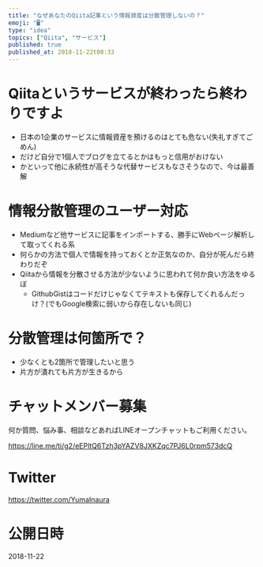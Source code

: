 ```yaml
---
title: "なぜあなたのQiita記事という情報資産は分散管理しないの？"
emoji: "🖥"
type: "idea"
topics: ["Qiita", "サービス"]
published: true
published_at: 2018-11-22t08:33
---
```


# Qiitaというサービスが終わったら終わりですよ

- 日本の1企業のサービスに情報資産を預けるのはとても危ない(失礼すぎてごめん)
- だけど自分で1個人でブログを立てるとかはもっと信用がおけない
- かといって他に永続性が高そうな代替サービスもなさそうなので、今は最善解

# 情報分散管理のユーザー対応

- Mediumなど他サービスに記事をインポートする、勝手にWebページ解析して取ってくれる系
- 何らかの方法で個人で情報を持っておくとか正気なのか、自分が死んだら終わりだぞ
- Qiitaから情報を分散させる方法が少ないように思われて何か良い方法をゆるぼ
  - GithubGistはコードだけじゃなくてテキストも保存してくれるんだっけ？(でもGoogle検索に弱いから存在しないも同じ)

# 分散管理は何箇所で？

- 少なくとも2箇所で管理したいと思う
- 片方が潰れても片方が生きるから








<!-- Update From Qiita API -->

# チャットメンバー募集


何か質問、悩み事、相談などあればLINEオープンチャットもご利用ください。

https://line.me/ti/g2/eEPltQ6Tzh3pYAZV8JXKZqc7PJ6L0rpm573dcQ





# Twitter


https://twitter.com/YumaInaura


<!-- Update From Qiita API -->



# 公開日時

2018-11-22
